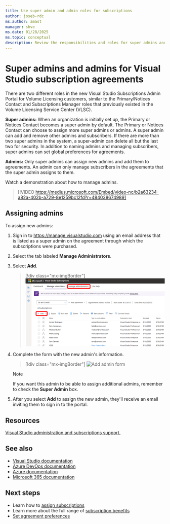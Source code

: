 ```yaml
---
title: Use super admin and admin roles for subscriptions
author: joseb-rdc
ms.author: amast
manager: shve
ms.date: 01/28/2025
ms.topic: conceptual
description: Review the responsibilities and roles for super admins and admins of Visual Studio subscriptions and how to assign admins. 
---
```


# Super admins and admins for Visual Studio subscription agreements

There are two different roles in the new Visual Studio Subscriptions Admin Portal for Volume Licensing customers, similar to the Primary/Notices Contact and Subscriptions Manager roles that previously existed in the Volume Licensing Service Center (VLSC).

**Super admins:** When an organization is initially set up, the Primary or Notices Contact becomes a super admin by default. The Primary or Notices Contact can choose to assign more super admins or admins. A super admin can add and remove other admins and subscribers. If there are more than two super admins in the system, a super-admin can delete all but the last two for security. In addition to naming admins and managing subscribers, super admins can set global preferences for agreements.

**Admins:** Only super admins can assign new admins and add them to agreements. An admin can only manage subscribers in the agreements that the super admin assigns to them.

Watch a demonstration about how to manage admins. 
> [!VIDEO https://medius.microsoft.com/Embed/video-nc/b2a63234-a82a-402b-a729-8e1259bc12fd?r=484038674989]

## Assigning admins

To assign new admins:
1. Sign in to https://manage.visualstudio.com using an email address that is listed as a super admin on the agreement through which the subscriptions were purchased.
0. Select the tab labeled **Manage Administrators**.
0. Select **Add**.
   > [!div class="mx-imgBorder"]
   > ![Add admins](_img/admin-roles/add-admins.png "Screenshot of the management portal. Manage admins and add menu items are highlighted.")
0. Complete the form with the new admin's information.
   > [!div class="mx-imgBorder"]
   > ![Add admin form](_img/admin-roles/add-form.png "Screenshot of the Add Admin dialog. Super admin checkbox is highlighted.")

   > [!NOTE]
   > If you want this admin to be able to assign additional admins, remember to check the **Super Admin** box.

0. After you select **Add** to assign the new admin, they'll receive an email inviting them to sign in to the portal.

## Resources

[Visual Studio administration and subscriptions support.](https://aka.ms/vsadminhelp)

## See also

+ [Visual Studio documentation](/visualstudio/)
+ [Azure DevOps documentation](/azure/devops/)
+ [Azure documentation](/azure/)
+ [Microsoft 365 documentation](/microsoft-365/)

## Next steps

+ Learn how to [assign subscriptions](assign-license.md)
+ Learn more about the full range of [subscription benefits](https://visualstudio.microsoft.com/vs/benefits/)
+ [Set agreement preferences](admin-preferences.md)
